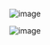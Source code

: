 ![image](https://user-images.githubusercontent.com/46083045/210067488-3296449c-681a-4b55-916d-d30e107b7c6b.png)


![image](https://user-images.githubusercontent.com/46083045/210068566-33611f47-88c6-4e23-9baa-db0045372af3.png)
